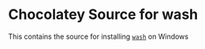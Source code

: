 ﻿# Chocolatey Source for wash

This contains the source for installing [`wash`](https://github.com/wasmCloud/wasmCloud/tree/main/crates/wash-cli) on Windows
